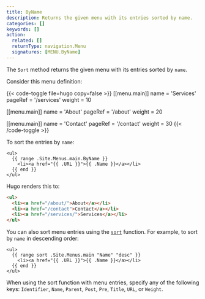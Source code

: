 ```yaml
---
title: ByName
description: Returns the given menu with its entries sorted by name.
categories: []
keywords: []
action:
  related: []
  returnType: navigation.Menu
  signatures: [MENU.ByName]
---
```


The `Sort` method returns the given menu with its entries sorted by `name`.

Consider this menu definition:

{{< code-toggle file=hugo copy=false >}}
[[menu.main]]
name = 'Services'
pageRef = '/services'
weight = 10

[[menu.main]]
name = 'About'
pageRef = '/about'
weight = 20

[[menu.main]]
name = 'Contact'
pageRef = '/contact'
weight = 30
{{< /code-toggle >}}

To sort the entries by `name`:

```go-html-template
<ul>
  {{ range .Site.Menus.main.ByName }}
    <li><a href="{{ .URL }}">{{ .Name }}</a></li>
  {{ end }}
</ul>
```

Hugo renders this to:

```html
<ul>
  <li><a href="/about/">About</a></li>
  <li><a href="/contact">Contact</a></li>
  <li><a href="/services/">Services</a></li>
</ul>
```

You can also sort menu entries using the [`sort`] function. For example, to sort by `name` in descending order:

```go-html-template
<ul>
  {{ range sort .Site.Menus.main "Name" "desc" }}
    <li><a href="{{ .URL }}">{{ .Name }}</a></li>
  {{ end }}
</ul>
```

When using the sort function with menu entries, specify any of the following keys: `Identifier`, `Name`, `Parent`, `Post`, `Pre`, `Title`, `URL`, or `Weight`.

[`sort`]: /functions/collections/sort
